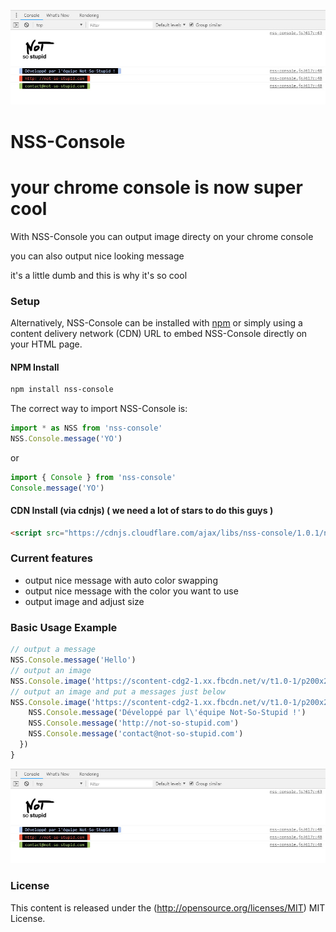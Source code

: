 ![NSS-Console demo](https://raw.githubusercontent.com/jerome-birembaut/nss-console/master/assets/demo0.jpg)
# NSS-Console
your chrome console is now super cool
=============

With NSS-Console you can output image directy on your chrome console

you can also output nice looking message

it's a little dumb and this is why it's so cool


### Setup ###


Alternatively, NSS-Console can be installed with [npm](https://docs.npmjs.com/getting-started/what-is-npm) or simply using a content delivery network (CDN) URL to embed NSS-Console directly on your HTML page.

#### NPM Install

```sh
npm install nss-console
```
The correct way to import NSS-Console is:

```js
import * as NSS from 'nss-console'
NSS.Console.message('YO')
```
or
```js
import { Console } from 'nss-console'
Console.message('YO')
```

#### CDN Install (via cdnjs) ( we need a lot of stars to do this guys )

```html
<script src="https://cdnjs.cloudflare.com/ajax/libs/nss-console/1.0.1/nss-console.min.js"></script>
```

### Current features ###

- output nice message with auto color swapping
- output nice message with the color you want to use
- output image and adjust size

### Basic Usage Example ###

```js
// output a message
NSS.Console.message('Hello')
// output an image
NSS.Console.image('https://scontent-cdg2-1.xx.fbcdn.net/v/t1.0-1/p200x200/35966_149142151763715_7577518_n.jpg?_nc_cat=0&oh=73843ee73938ed97dc52fc91ae4fdcd8&oe=5C3B257A')
// output an image and put a messages just below
NSS.Console.image('https://scontent-cdg2-1.xx.fbcdn.net/v/t1.0-1/p200x200/35966_149142151763715_7577518_n.jpg?_nc_cat=0&oh=73843ee73938ed97dc52fc91ae4fdcd8&oe=5C3B257A', 0.5).then(response => {
    NSS.Console.message('Développé par l\'équipe Not-So-Stupid !')
    NSS.Console.message('http://not-so-stupid.com')
    NSS.Console.message('contact@not-so-stupid.com')
  })
}
```
![NSS-Console demo](https://raw.githubusercontent.com/jerome-birembaut/nss-console/master/assets/demo0.jpg)

### License ###

This content is released under the (http://opensource.org/licenses/MIT) MIT License.
